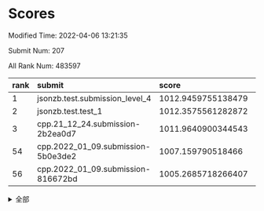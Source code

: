 # Scores

Modified Time: 2022-04-06 13:21:35

Submit Num: 207

All Rank Num: 483597

| rank |               submit               |       score        |       sigma        | pk_num |
| :--- | :--------------------------------- | :----------------- | :----------------- | :----- |
| 1    | jsonzb.test.submission_level_4     | 1012.9459755138479 | 0.7994091888793653 | 9343   |
| 2    | jsonzb.test.test_1                 | 1012.3575561282872 | 0.7903997344326075 | 9339   |
| 3    | cpp.21_12_24.submission-2b2ea0d7   | 1011.9640900344543 | 0.8086928601636573 | 9346   |
| 54   | cpp.2022_01_09.submission-5b0e3de2 | 1007.159790518466  | 0.716656135873535  | 9347   |
| 56   | cpp.2022_01_09.submission-816672bd | 1005.2685718266407 | 0.7161133403438396 | 9347   |


<details>
<summary>全部</summary>

| rank |                 submit                 |       score        |       sigma        | pk_num |
| :--- | :------------------------------------- | :----------------- | :----------------- | :----- |
| 1    | jsonzb.test.submission_level_4         | 1012.9459755138479 | 0.7994091888793653 | 9343   |
| 2    | jsonzb.test.test_1                     | 1012.3575561282872 | 0.7903997344326075 | 9339   |
| 3    | cpp.21_12_24.submission-2b2ea0d7       | 1011.9640900344543 | 0.8086928601636573 | 9346   |
| 4    | gobigger.level_3.submission_level_3_43 | 1011.95188934861   | 0.7670189644458199 | 9345   |
| 5    | gobigger.level_3.submission_level_3_22 | 1011.949139535429  | 0.8012528064485067 | 9343   |
| 6    | gobigger.level_3.submission_level_3_39 | 1011.659375634709  | 0.7790746876839096 | 9349   |
| 7    | gobigger.level_3.submission_level_3_35 | 1011.5398091591039 | 0.7676738503960984 | 9344   |
| 8    | gobigger.level_3.submission_level_3_41 | 1011.4372430661402 | 0.7906140787567122 | 9344   |
| 9    | gobigger.level_3.submission_level_3_14 | 1011.0883668405135 | 0.7737636793045196 | 9343   |
| 10   | gobigger.level_3.submission_level_3_42 | 1010.9897210547804 | 0.7837122468605462 | 9350   |
| 11   | gobigger.level_3.submission_level_3_36 | 1010.9609957852421 | 0.7711343464445877 | 9344   |
| 12   | gobigger.level_3.submission_level_3_21 | 1010.9038719356107 | 0.7832817481883327 | 9344   |
| 13   | gobigger.level_3.submission_level_3_24 | 1010.8272734201408 | 0.7757042525355989 | 9348   |
| 14   | gobigger.level_3.submission_level_3_31 | 1010.7605624717752 | 0.7695199133778668 | 9344   |
| 15   | gobigger.level_3.submission_level_3_17 | 1010.6891337458123 | 0.7921432091027736 | 9345   |
| 16   | gobigger.level_3.submission_level_3_38 | 1010.626450213065  | 0.7472689067231868 | 9345   |
| 17   | gobigger.level_3.submission_level_3_18 | 1010.5938899423663 | 0.7673546069673767 | 9347   |
| 18   | gobigger.level_3.submission_level_3_2  | 1010.5889445516773 | 0.7784073075110672 | 9336   |
| 19   | gobigger.level_3.submission_level_3_3  | 1010.4302615784974 | 0.7401200530758745 | 9345   |
| 20   | gobigger.level_3.submission_level_3_44 | 1010.4110656294065 | 0.7638123813075253 | 9347   |
| 21   | gobigger.level_3.submission_level_3_19 | 1010.3742416885118 | 0.7612549843376795 | 9349   |
| 22   | gobigger.level_3.submission_level_3_5  | 1010.2425950902265 | 0.7673986162813963 | 9350   |
| 23   | gobigger.level_3.submission_level_3_46 | 1010.2007873583934 | 0.7531359214377592 | 9343   |
| 24   | gobigger.level_3.submission_level_3_47 | 1010.1847444199603 | 0.7642488719526507 | 9342   |
| 25   | gobigger.level_3.submission_level_3_7  | 1010.1801086886791 | 0.7641626949900765 | 9346   |
| 26   | gobigger.level_3.submission_level_3_45 | 1010.1256368551858 | 0.7634952498598634 | 9340   |
| 27   | gobigger.level_3.submission_level_3_10 | 1010.1196032620318 | 0.7692623015011868 | 9345   |
| 28   | gobigger.level_3.submission_level_3_1  | 1010.1089970853117 | 0.732944941700277  | 9342   |
| 29   | gobigger.level_3.submission_level_3_16 | 1010.060744782091  | 0.7613299322740974 | 9344   |
| 30   | gobigger.level_3.submission_level_3_29 | 1009.9587719872368 | 0.7719870229439195 | 9347   |
| 31   | gobigger.level_3.submission_level_3_28 | 1009.9045652635552 | 0.7737266754768803 | 9349   |
| 32   | gobigger.level_3.submission_level_3_34 | 1009.902741722712  | 0.7680592489045404 | 9346   |
| 33   | gobigger.level_3.submission_level_3_49 | 1009.8563667587601 | 0.7499483482166218 | 9344   |
| 34   | gobigger.level_3.submission_level_3_12 | 1009.7772466962011 | 0.7563191284098265 | 9342   |
| 35   | gobigger.level_3.submission_level_3_48 | 1009.7407051258654 | 0.765509212350331  | 9350   |
| 36   | gobigger.level_3.submission_level_3_27 | 1009.7344823273447 | 0.7661822213965678 | 9349   |
| 37   | gobigger.level_3.submission_level_3_26 | 1009.7309550829319 | 0.7475677197247507 | 9346   |
| 38   | gobigger.level_3.submission_level_3_33 | 1009.7193017161801 | 0.7568425490571213 | 9341   |
| 39   | gobigger.level_3.submission_level_3_37 | 1009.7150658946388 | 0.7680028047122307 | 9343   |
| 40   | gobigger.level_3.submission_level_3_20 | 1009.6839617852723 | 0.7766030540182063 | 9349   |
| 41   | gobigger.level_3.submission_level_3_23 | 1009.6834878486289 | 0.7364515985879032 | 9341   |
| 42   | gobigger.level_3.submission_level_3_25 | 1009.3992539642965 | 0.7525799783431537 | 9347   |
| 43   | gobigger.level_3.submission_level_3_11 | 1009.2692357951348 | 0.7454002713519102 | 9345   |
| 44   | gobigger.level_3.submission_level_3_13 | 1009.2287470174073 | 0.7535798629799849 | 9347   |
| 45   | gobigger.level_3.submission_level_3_40 | 1009.2218134085053 | 0.7368104173248194 | 9347   |
| 46   | gobigger.level_3.submission_level_3_30 | 1009.1924581026701 | 0.7598935439273661 | 9344   |
| 47   | gobigger.level_3.submission_level_3_8  | 1009.0536016797994 | 0.7487526544551091 | 9344   |
| 48   | gobigger.level_3.submission_level_3_4  | 1009.0113744219059 | 0.7435254112975667 | 9346   |
| 49   | gobigger.level_3.submission_level_3_6  | 1008.9294981093286 | 0.7501892054935919 | 9348   |
| 50   | gobigger.level_3.submission_level_3_9  | 1008.7179408040885 | 0.7483805200140485 | 9344   |
| 51   | gobigger.level_3.submission_level_3_0  | 1008.5785346749668 | 0.741061619159298  | 9344   |
| 52   | gobigger.level_3.submission_level_3_15 | 1008.4798643126647 | 0.719687341074769  | 9347   |
| 53   | gobigger.level_3.submission_level_3_32 | 1007.7608276227288 | 0.7509773620579019 | 9345   |
| 54   | cpp.2022_01_09.submission-5b0e3de2     | 1007.159790518466  | 0.716656135873535  | 9347   |
| 55   | gobigger.level_1.submission_level_1_35 | 1005.3503473240285 | 0.7322918217328299 | 9342   |
| 56   | cpp.2022_01_09.submission-816672bd     | 1005.2685718266407 | 0.7161133403438396 | 9347   |
| 57   | gobigger.level_1.submission_level_1_11 | 1004.37119653396   | 0.716187942726178  | 9347   |
| 58   | gobigger.level_1.submission_level_1_40 | 1004.31557232066   | 0.7129849834875115 | 9346   |
| 59   | gobigger.level_1.submission_level_1_0  | 1004.1618225772314 | 0.7166857918884787 | 9347   |
| 60   | gobigger.level_1.submission_level_1_4  | 1003.8755608815925 | 0.7184428316339296 | 9344   |
| 61   | gobigger.level_1.submission_level_1_34 | 1003.8750193250073 | 0.7139144002757576 | 9347   |
| 62   | gobigger.level_1.submission_level_1_20 | 1003.8348559281479 | 0.7283075430159437 | 9348   |
| 63   | gobigger.level_1.submission_level_1_16 | 1003.819525393814  | 0.7251118894128338 | 9345   |
| 64   | gobigger.level_1.submission_level_1_37 | 1003.8020414442284 | 0.7270650863641877 | 9348   |
| 65   | gobigger.level_1.submission_level_1_19 | 1003.8001717351905 | 0.7162129585438046 | 9341   |
| 66   | gobigger.level_1.submission_level_1_26 | 1003.7511483512756 | 0.7122687481585094 | 9348   |
| 67   | gobigger.level_1.submission_level_1_13 | 1003.6603906640194 | 0.7149775469189117 | 9345   |
| 68   | gobigger.level_1.submission_level_1_32 | 1003.6466251188466 | 0.7156154964194598 | 9344   |
| 69   | gobigger.level_1.submission_level_1_47 | 1003.5669659547613 | 0.7143959707307469 | 9348   |
| 70   | gobigger.level_1.submission_level_1_3  | 1003.5616817737593 | 0.7136585088136689 | 9347   |
| 71   | gobigger.level_1.submission_level_1_46 | 1003.5436974415321 | 0.7208498020393306 | 9349   |
| 72   | gobigger.level_1.submission_level_1_27 | 1003.4800187284176 | 0.7136662444257137 | 9342   |
| 73   | gobigger.level_1.submission_level_1_18 | 1003.4122722256777 | 0.71665733700671   | 9344   |
| 74   | gobigger.level_1.submission_level_1_25 | 1003.289307937418  | 0.7126616397265743 | 9343   |
| 75   | gobigger.level_1.submission_level_1_43 | 1003.2516130756206 | 0.7149510457979324 | 9343   |
| 76   | gobigger.level_1.submission_level_1_33 | 1003.2483043838009 | 0.7193956768419588 | 9345   |
| 77   | gobigger.level_1.submission_level_1_24 | 1003.2395693280862 | 0.7166095699176189 | 9344   |
| 78   | gobigger.level_1.submission_level_1_48 | 1003.1640579319945 | 0.7172582078018467 | 9343   |
| 79   | gobigger.level_1.submission_level_1_9  | 1003.1295085115878 | 0.7104534092348466 | 9348   |
| 80   | gobigger.level_1.submission_level_1_29 | 1003.1267543847772 | 0.7236460643629138 | 9347   |
| 81   | gobigger.level_1.submission_level_1_45 | 1003.0399520769495 | 0.7026909220757261 | 9340   |
| 82   | gobigger.level_1.submission_level_1_12 | 1003.0387514340845 | 0.7118341927113345 | 9344   |
| 83   | gobigger.level_1.submission_level_1_10 | 1003.0379162311334 | 0.7195402879477936 | 9345   |
| 84   | gobigger.level_1.submission_level_1_30 | 1003.0362222055767 | 0.715664719827515  | 9343   |
| 85   | gobigger.level_1.submission_level_1_1  | 1002.9548243768527 | 0.719121489313624  | 9346   |
| 86   | gobigger.level_1.submission_level_1_7  | 1002.8565919468015 | 0.7116497414551115 | 9344   |
| 87   | gobigger.level_1.submission_level_1_36 | 1002.8524310291883 | 0.7133660259983903 | 9346   |
| 88   | gobigger.level_1.submission_level_1_42 | 1002.7379604954675 | 0.7155204491340331 | 9345   |
| 89   | gobigger.level_1.submission_level_1_49 | 1002.7138692614581 | 0.7139626577120012 | 9345   |
| 90   | gobigger.level_1.submission_level_1_41 | 1002.6797456761049 | 0.7163323747095424 | 9340   |
| 91   | gobigger.level_1.submission_level_1_39 | 1002.6360169513534 | 0.7178332117561279 | 9344   |
| 92   | gobigger.level_1.submission_level_1_21 | 1002.620632177869  | 0.7112957949783698 | 9347   |
| 93   | gobigger.level_1.submission_level_1_22 | 1002.6093786273711 | 0.7166975522398024 | 9344   |
| 94   | gobigger.level_1.submission_level_1_38 | 1002.5321543417512 | 0.7156494534200355 | 9344   |
| 95   | gobigger.level_1.submission_level_1_14 | 1002.5127586847643 | 0.7186426122269138 | 9345   |
| 96   | gobigger.level_1.submission_level_1_5  | 1002.4976435906731 | 0.7118172815702959 | 9346   |
| 97   | gobigger.level_1.submission_level_1_31 | 1002.4893110528817 | 0.7064476364175969 | 9348   |
| 98   | gobigger.level_1.submission_level_1_17 | 1002.4556665834144 | 0.7103080263200771 | 9347   |
| 99   | gobigger.level_1.submission_level_1_8  | 1002.2858320337103 | 0.7142732360315586 | 9347   |
| 100  | gobigger.level_1.submission_level_1_15 | 1002.2302244201845 | 0.7094903502316569 | 9342   |
| 101  | gobigger.level_1.submission_level_1_23 | 1002.1576167143803 | 0.7151678019874196 | 9348   |
| 102  | gobigger.level_1.submission_level_1_44 | 1001.8837814081047 | 0.7086225918160824 | 9344   |
| 103  | gobigger.level_1.submission_level_1_28 | 1001.8611664168768 | 0.7091128311475277 | 9349   |
| 104  | gobigger.level_1.submission_level_1_2  | 1001.8222441980964 | 0.7044254552220265 | 9343   |
| 105  | gobigger.level_1.submission_level_1_6  | 1001.7520893486397 | 0.7102197728284788 | 9346   |
| 106  | gobigger.random.submission_random_39   | 997.879214549735   | 0.7118623687075026 | 9348   |
| 107  | gobigger.random.submission_random_34   | 997.2058221198423  | 0.6930333153123076 | 9349   |
| 108  | gobigger.random.submission_random_49   | 997.0616744818041  | 0.6998493659356733 | 9343   |
| 109  | gobigger.random.submission_random_14   | 996.9505671338887  | 0.714464894780743  | 9342   |
| 110  | gobigger.random.submission_random_41   | 996.9152641241838  | 0.7120921082932734 | 9347   |
| 111  | gobigger.random.submission_random_9    | 996.9103931595763  | 0.7129703643466881 | 9346   |
| 112  | gobigger.random.submission_random_8    | 996.8626674648783  | 0.7057146612551158 | 9347   |
| 113  | gobigger.random.submission_random_48   | 996.8436418619258  | 0.7093365183159961 | 9348   |
| 114  | gobigger.random.submission_random_31   | 996.6931480259183  | 0.7011078950637317 | 9342   |
| 115  | gobigger.random.submission_random_10   | 996.6793160300261  | 0.6981605443543357 | 9345   |
| 116  | gobigger.random.submission_random_21   | 996.6515048189715  | 0.7018601859945304 | 9346   |
| 117  | gobigger.random.submission_random_11   | 996.6059387981254  | 0.7151750082107123 | 9345   |
| 118  | gobigger.random.submission_random_7    | 996.578818389651   | 0.709959978311026  | 9344   |
| 119  | gobigger.random.submission_random_43   | 996.5665313198882  | 0.7062787745027306 | 9348   |
| 120  | gobigger.random.submission_random_20   | 996.4825232017171  | 0.7097247654406248 | 9343   |
| 121  | gobigger.random.submission_random_26   | 996.4569783160579  | 0.7115626829633459 | 9342   |
| 122  | gobigger.random.submission_random_13   | 996.452023421209   | 0.70969984982261   | 9347   |
| 123  | gobigger.random.submission_random_36   | 996.3842395219889  | 0.7129514176097612 | 9339   |
| 124  | gobigger.random.submission_random_6    | 996.3673746542939  | 0.7079423761973593 | 9342   |
| 125  | gobigger.random.submission_random_18   | 996.3574160272586  | 0.7121539805037231 | 9346   |
| 126  | gobigger.random.submission_random_38   | 996.3520361816061  | 0.7105995057514081 | 9344   |
| 127  | gobigger.random.submission_random_42   | 996.3383642337742  | 0.7140310716035739 | 9340   |
| 128  | gobigger.random.submission_random_16   | 996.3256677324583  | 0.7080936347908349 | 9344   |
| 129  | gobigger.random.submission_random_19   | 996.2319479601156  | 0.7167003478824432 | 9346   |
| 130  | gobigger.random.submission_random_25   | 996.2088126504736  | 0.6941016453450493 | 9344   |
| 131  | gobigger.random.submission_random_5    | 996.1055449718514  | 0.7036962600889073 | 9344   |
| 132  | gobigger.random.submission_random_3    | 996.0568634534073  | 0.715637730836008  | 9344   |
| 133  | gobigger.random.submission_random_1    | 996.0503176508711  | 0.7210718989216566 | 9344   |
| 134  | gobigger.random.submission_random_12   | 995.9082736557878  | 0.7013065717167094 | 9347   |
| 135  | gobigger.random.submission_random_46   | 995.8524942434224  | 0.6958294261499874 | 9341   |
| 136  | gobigger.random.submission_random_35   | 995.8183973319418  | 0.7131062596948871 | 9346   |
| 137  | gobigger.random.submission_random_47   | 995.7581048682899  | 0.717744427197275  | 9346   |
| 138  | gobigger.random.submission_random_37   | 995.7322766190712  | 0.711193195476281  | 9339   |
| 139  | gobigger.random.submission_random_30   | 995.7285094803767  | 0.7095190773008558 | 9347   |
| 140  | gobigger.random.submission_random_0    | 995.7186722302115  | 0.7018355263995161 | 9338   |
| 141  | gobigger.random.submission_random_23   | 995.6284364437828  | 0.7025326383805466 | 9341   |
| 142  | gobigger.random.submission_random_33   | 995.5827661960537  | 0.7209138855416934 | 9346   |
| 143  | gobigger.random.submission_random_22   | 995.5764125438614  | 0.714119522779065  | 9348   |
| 144  | gobigger.random.submission_random_40   | 995.5690350036457  | 0.730717504696682  | 9350   |
| 145  | gobigger.random.submission_random_32   | 995.5230337671567  | 0.7074187852296355 | 9341   |
| 146  | gobigger.random.submission_random_28   | 995.4831023112931  | 0.7173373990279338 | 9345   |
| 147  | gobigger.random.submission_random_45   | 995.4175869315251  | 0.7220936567551197 | 9342   |
| 148  | gobigger.random.submission_random_17   | 995.3815641229911  | 0.7207141164176386 | 9345   |
| 149  | gobigger.random.submission_random_24   | 995.3677958353129  | 0.7014526948947493 | 9345   |
| 150  | gobigger.random.submission_random_27   | 995.2691307252675  | 0.7173415133886899 | 9341   |
| 151  | gobigger.random.submission_random_29   | 995.1229792893448  | 0.7026045416570008 | 9346   |
| 152  | gobigger.random.submission_random_44   | 994.9811306635257  | 0.7080202043946903 | 9341   |
| 153  | gobigger.random.submission_random_15   | 994.8342733609534  | 0.7232083486080777 | 9348   |
| 154  | gobigger.random.submission_random_4    | 994.8075784456535  | 0.7140137436759176 | 9345   |
| 155  | gobigger.random.submission_random_2    | 994.41065030934    | 0.7147997017161912 | 9346   |
| 156  | gobigger.level_2.submission_level_2_22 | 994.1540216058563  | 0.7382170429567535 | 9344   |
| 157  | gobigger.level_2.submission_level_2_35 | 993.762523676402   | 0.7312652499539364 | 9343   |
| 158  | gobigger.level_2.submission_level_2_16 | 993.69955628638    | 0.7379093715101214 | 9343   |
| 159  | gobigger.level_2.submission_level_2_1  | 993.558447450711   | 0.7387814608234807 | 9349   |
| 160  | gobigger.level_2.submission_level_2_5  | 993.5518059873857  | 0.7387971544389608 | 9344   |
| 161  | gobigger.level_2.submission_level_2_3  | 993.510876743737   | 0.7354995921111941 | 9346   |
| 162  | gobigger.level_2.submission_level_2_31 | 993.3882390543004  | 0.7222285751253158 | 9348   |
| 163  | gobigger.level_2.submission_level_2_21 | 993.3503929421712  | 0.7327260481715272 | 9348   |
| 164  | gobigger.level_2.submission_level_2_47 | 993.2879596183885  | 0.7472201892753261 | 9347   |
| 165  | gobigger.level_2.submission_level_2_32 | 993.1998125916614  | 0.7384289216314264 | 9348   |
| 166  | gobigger.level_2.submission_level_2_48 | 993.1199924176898  | 0.7310119636848456 | 9341   |
| 167  | gobigger.level_2.submission_level_2_44 | 993.0976747858499  | 0.7361278892489763 | 9347   |
| 168  | gobigger.level_2.submission_level_2_6  | 993.0226963027351  | 0.7350702198038603 | 9343   |
| 169  | gobigger.level_2.submission_level_2_20 | 992.8291702782286  | 0.7357583295306059 | 9351   |
| 170  | gobigger.level_2.submission_level_2_23 | 992.8251039399829  | 0.7463550244669045 | 9342   |
| 171  | gobigger.level_2.submission_level_2_34 | 992.8121795630478  | 0.7420567414763442 | 9348   |
| 172  | gobigger.level_2.submission_level_2_26 | 992.805235888272   | 0.7450802296899212 | 9351   |
| 173  | gobigger.level_2.submission_level_2_43 | 992.7456268455707  | 0.74230186342216   | 9341   |
| 174  | gobigger.level_2.submission_level_2_29 | 992.5931817401215  | 0.7532086093555971 | 9347   |
| 175  | gobigger.level_2.submission_level_2_11 | 992.529156419967   | 0.7503891972648183 | 9341   |
| 176  | gobigger.level_2.submission_level_2_2  | 992.4505786658008  | 0.7404870201123904 | 9346   |
| 177  | gobigger.level_2.submission_level_2_8  | 992.4339205958992  | 0.7324618903894019 | 9348   |
| 178  | gobigger.level_2.submission_level_2_49 | 992.377675824028   | 0.7451571664340244 | 9344   |
| 179  | gobigger.level_2.submission_level_2_18 | 992.3718206268396  | 0.7411227134651421 | 9342   |
| 180  | gobigger.level_2.submission_level_2_42 | 992.1481395840174  | 0.7512516448379594 | 9346   |
| 181  | gobigger.level_2.submission_level_2_45 | 992.1384473472216  | 0.7550933048406043 | 9340   |
| 182  | gobigger.level_2.submission_level_2_36 | 992.0825301797008  | 0.7303502170561369 | 9343   |
| 183  | gobigger.level_2.submission_level_2_27 | 992.0036253036285  | 0.7381716363048255 | 9344   |
| 184  | gobigger.level_2.submission_level_2_33 | 991.8583607231951  | 0.75806133850774   | 9342   |
| 185  | gobigger.level_2.submission_level_2_7  | 991.7230566943293  | 0.7693905861219937 | 9347   |
| 186  | gobigger.level_2.submission_level_2_4  | 991.7040995547727  | 0.7365163847890512 | 9344   |
| 187  | gobigger.level_2.submission_level_2_10 | 991.5929801698974  | 0.7406890141329635 | 9342   |
| 188  | gobigger.level_2.submission_level_2_25 | 991.557306388032   | 0.7552146358613475 | 9341   |
| 189  | gobigger.level_2.submission_level_2_39 | 991.5540427300334  | 0.7451289460463356 | 9341   |
| 190  | gobigger.level_2.submission_level_2_37 | 991.5454560613389  | 0.7477566000244049 | 9351   |
| 191  | gobigger.level_2.submission_level_2_41 | 991.4846814060387  | 0.7592614780381416 | 9342   |
| 192  | gobigger.level_2.submission_level_2_15 | 991.466569560077   | 0.7585110230402414 | 9344   |
| 193  | gobigger.level_2.submission_level_2_38 | 991.4641023377567  | 0.7440081207880035 | 9345   |
| 194  | gobigger.level_2.submission_level_2_30 | 991.4545723178685  | 0.7586152749594901 | 9345   |
| 195  | gobigger.level_2.submission_level_2_40 | 991.4045939482844  | 0.7461508158396002 | 9345   |
| 196  | gobigger.level_2.submission_level_2_9  | 991.2714352910763  | 0.763027242565815  | 9350   |
| 197  | gobigger.level_2.submission_level_2_46 | 991.2321444073548  | 0.7500253073687057 | 9343   |
| 198  | gobigger.level_2.submission_level_2_17 | 991.1569410322853  | 0.7696194307599217 | 9345   |
| 199  | gobigger.level_2.submission_level_2_12 | 991.1111949115913  | 0.7392143078266074 | 9343   |
| 200  | gobigger.level_2.submission_level_2_19 | 990.962046507761   | 0.7503635912388162 | 9340   |
| 201  | gobigger.level_2.submission_level_2_0  | 990.8423356061439  | 0.7835556673481895 | 9343   |
| 202  | gobigger.level_2.submission_level_2_13 | 990.7769278653561  | 0.7691555895991689 | 9340   |
| 203  | gobigger.level_2.submission_level_2_24 | 990.607850046146   | 0.7379162543762744 | 9346   |
| 204  | gobigger.level_2.submission_level_2_14 | 990.5348292846392  | 0.7682208351351809 | 9346   |
| 205  | gobigger.level_2.submission_level_2_28 | 990.107123390407   | 0.7739882556243368 | 9344   |
| 206  | gobigger.none.submission_none_0        | 977.9296838015273  | 1.2980598842714854 | 9350   |
| 207  | gobigger.none.submission_none_1        | 974.9477234046839  | 1.5453649062525456 | 9346   |

</details>